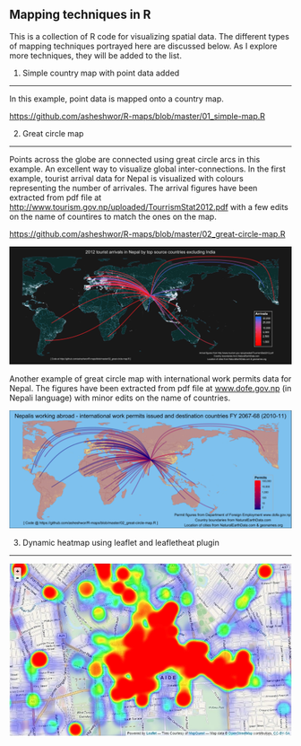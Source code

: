 Mapping techniques in R
---------
This is a collection of R code for visualizing spatial data. The different types of mapping techniques portrayed here are discussed below. As I explore more techniques, they will be added to the list.

1. Simple country map with point data added
----------
In this example, point data is mapped onto a country map.

https://github.com/asheshwor/R-maps/blob/master/01_simple-map.R

2. Great circle map
----------
Points across the globe are connected using great circle arcs in this example. An excellent way to visualize global inter-connections. In the first example, tourist arrival data for Nepal is visualized with colours representing the number of arrivales. The arrival figures have been extracted from pdf file at http://www.tourism.gov.np/uploaded/TourrismStat2012.pdf with a few edits on the name of countires to match the ones on the map.

https://github.com/asheshwor/R-maps/blob/master/02_great-circle-map.R

![R plot](Plots/gcmap_nepal_tourist_2012.jpg)

Another example of great circle map with international work permits data for Nepal. The figures have been extracted from pdf file at www.dofe.gov.np (in Nepali language) with minor edits on the name of countries.

![R plot](Plots/WorkPermitsNP2011.jpg)

3. Dynamic heatmap using leaflet and leafletheat plugin
----------

![Dynamic heatmap plot](Plots/heatmap4.jpg)